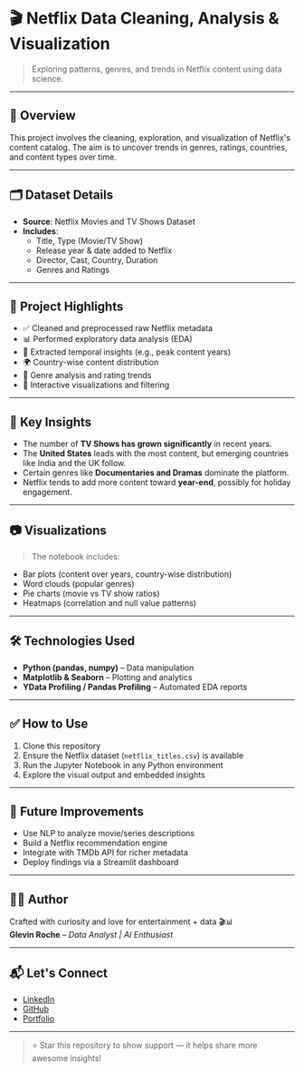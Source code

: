 # 🎬 Netflix Data Cleaning, Analysis & Visualization

> Exploring patterns, genres, and trends in Netflix content using data science.

---

## 🧠 Overview

This project involves the cleaning, exploration, and visualization of Netflix's content catalog. The aim is to uncover trends in genres, ratings, countries, and content types over time.

---

## 🗂️ Dataset Details

- **Source**: Netflix Movies and TV Shows Dataset
- **Includes**:
  - Title, Type (Movie/TV Show)
  - Release year & date added to Netflix
  - Director, Cast, Country, Duration
  - Genres and Ratings

---

## 🚀 Project Highlights

- ✅ Cleaned and preprocessed raw Netflix metadata  
- 📊 Performed exploratory data analysis (EDA)  
- 📅 Extracted temporal insights (e.g., peak content years)  
- 🌍 Country-wise content distribution  
- 🧩 Genre analysis and rating trends  
- 🔎 Interactive visualizations and filtering  

---

## 📌 Key Insights

- The number of **TV Shows has grown significantly** in recent years.
- The **United States** leads with the most content, but emerging countries like India and the UK follow.
- Certain genres like **Documentaries and Dramas** dominate the platform.
- Netflix tends to add more content toward **year-end**, possibly for holiday engagement.

---

## 📷 Visualizations

> The notebook includes:
- Bar plots (content over years, country-wise distribution)
- Word clouds (popular genres)
- Pie charts (movie vs TV show ratios)
- Heatmaps (correlation and null value patterns)

---

## 🛠️ Technologies Used

- **Python (pandas, numpy)** – Data manipulation  
- **Matplotlib & Seaborn** – Plotting and analytics  
- **YData Profiling / Pandas Profiling** – Automated EDA reports  

---

## ✅ How to Use

1. Clone this repository  
2. Ensure the Netflix dataset (`netflix_titles.csv`) is available  
3. Run the Jupyter Notebook in any Python environment  
4. Explore the visual output and embedded insights  

---

## 🌟 Future Improvements

- Use NLP to analyze movie/series descriptions  
- Build a Netflix recommendation engine  
- Integrate with TMDb API for richer metadata  
- Deploy findings via a Streamlit dashboard  

---

## 👨‍💻 Author

Crafted with curiosity and love for entertainment + data 🎬📊  
**Glevin Roche** – *Data Analyst | AI Enthusiast*

---

## 📬 Let's Connect

- [LinkedIn](https://www.linkedin.com/in/glevin-roche-27b754249/)
- [GitHub](https://github.com/glevin7523)
- [Portfolio](https://glevin-portfolio.vercel.app/)

---

> ⭐ Star this repository to show support — it helps share more awesome insights!

